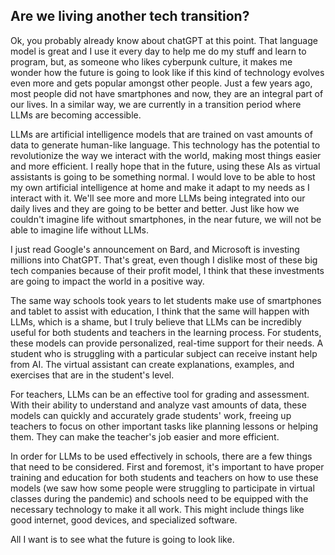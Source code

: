 ## Are we living another tech transition?


Ok, you probably already know about chatGPT at this point. That language model is great and I use it every day to help me do my stuff and learn to program, but, as someone who likes cyberpunk culture, it makes me wonder how the future is going to look like if this kind of technology evolves even more and gets popular amongst other people. Just a few years ago, most people did not have smartphones and now, they are an integral part of our lives. In a similar way, we are currently in a transition period where LLMs are becoming accessible.

LLMs are artificial intelligence models that are trained on vast amounts of data to generate human-like language. This technology has the potential to revolutionize the way we interact with the world, making most things easier and more efficient. I really hope that in the future, using these AIs as virtual assistants is going to be something normal. I would love to be able to host my own artificial intelligence at home and make it adapt to my needs as I interact with it. We'll see more and more LLMs being integrated into our daily lives and they are going to be better and better. Just like how we couldn't imagine life without smartphones, in the near future, we will not be able to imagine life without LLMs.

I just read Google's announcement on Bard, and Microsoft is investing millions into ChatGPT. That's great, even though I dislike most of these big tech companies because of their profit model, I think that these investments are going to impact the world in a positive way. 

The same way schools took years to let students make use of smartphones and tablet to assist with education, I think that the same will happen with LLMs, which is a shame, but I truly believe that LLMs can be incredibly useful for both students and teachers in the learning process. For students, these models can provide personalized, real-time support for their needs. A student who is struggling with a particular subject can receive instant help from AI. The virtual assistant can create explanations, examples, and exercises that are in the student's level.

For teachers, LLMs can be an effective tool for grading and assessment. With their ability to understand and analyze vast amounts of data, these models can quickly and accurately grade students' work, freeing up teachers to focus on other important tasks like planning lessons or helping them. They can make the teacher's job easier and more efficient.

In order for LLMs to be used effectively in schools, there are a few things that need to be considered. First and foremost, it's important to have proper training and education for both students and teachers on how to use these models (we saw how some people were struggling to participate in virtual classes during the pandemic) and schools need to be equipped with the necessary technology to make it all work. This might include things like good internet, good devices, and specialized software.

All I want is to see what the future is going to look like.



